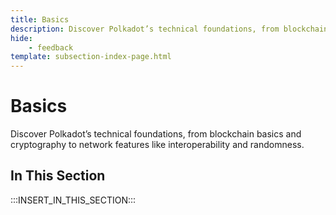 ```yaml
---
title: Basics
description: Discover Polkadot’s technical foundations, from blockchain basics and cryptography to network features like interoperability and randomness.
hide: 
    - feedback
template: subsection-index-page.html
---
```


# Basics

Discover Polkadot’s technical foundations, from blockchain basics and cryptography to network features like interoperability and randomness.

## In This Section

:::INSERT_IN_THIS_SECTION:::